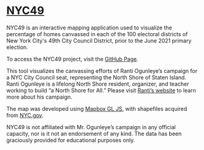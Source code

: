 # [NYC49](https://samleblanc.github.io/NYC49/)

NYC49 is an interactive mapping application used to visualize the percentage of homes canvassed in each of the 100 electoral districts of New York City's 49th City Council District, prior to the June 2021 primary election.  

To access the NYC49 project, visit the [GitHub Page](https://samleblanc.github.io/NYC49/).

This tool visualizes the canvassing efforts of Ranti Ogunleye’s campaign for a NYC City Council seat, representing the North Shore of Staten Island. Ranti Ogunleye is a lifelong North Shore resident, organizer, and teacher working to build “a North Shore for All.” Please visit [Ranti’s website](https://www.ranti4si.com) to learn more about his campaign. 

The map was developed using [Mapbox GL JS](https://www.mapbox.com/mapbox-gljs), with shapefiles acquired from [NYC.gov](https://www1.nyc.gov/site/planning/data-maps/open-data/districts-download-metadata.page).

NYC49 is not affiliated with Mr. Ogunleye’s campaign in any official capacity, nor is it not an endorsement of any kind. The data has been graciously provided for educational purposes only. 

